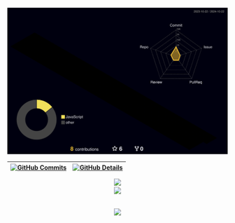 


  ![Status](./profile-3d-contrib/profile-night-rainbow.svg)
  

  
 | [![GitHub Commits](http://github-profile-summary-cards.vercel.app/api/cards/productive-time?username=rachelkozlowsky&theme=dracula&utcOffset=-3)](https://github.com/vn7n24fzkq/github-profile-summary-cards) | [![GitHub Details](http://github-profile-summary-cards.vercel.app/api/cards/profile-details?username=rachelkozlowsky&theme=dracula)](https://github.com/vn7n24fzkq/github-profile-summary-cards) |  
 | ----------- | ----------- |


 
  <div align="center" >
<a href="https://skillicons.dev"   >
  <img src="https://skillicons.dev/icons?i=aws,java,kotlin,spring,maven,git,github,idea,vscode,docker,kafka,kubernetes,terraform,dynamodb,postgres,grafana,prometheus&perline=9" />
  <br />
  <a href="https://skillicons.dev"   >
  <img src="https://skillicons.dev/icons?i=javascript,typescript,css,html,react,next,nodejs,postman,bootstrap" />
</a>
</a>
  <br />

  </div>

 
##
   <div align="center" >
     <img src="https://github-profile-trophy.vercel.app/?username=rachelkozlowsky&row=1&column=6&theme=dracula&margin-w=15&margin-h=15"/>
  </div>
  
 






 
  
  

  



